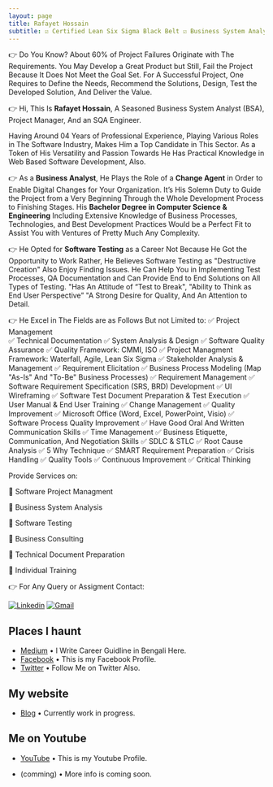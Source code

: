 ```yaml
---
layout: page
title: Rafayet Hossain
subtitle: ☑ Certified Lean Six Sigma Black Belt ☑ Business System Analyst ☑ Project Manager ☑ SQA (Open to Work)
---
```


👉 Do You Know? About 60% of Project Failures Originate with The Requirements. You May Develop a Great Product but Still, Fail the Project Because It Does Not Meet the Goal Set. For A Successful Project, One Requires to Define the Needs, Recommend the Solutions, Design, Test the Developed Solution, And Deliver the Value.

👉 Hi, This Is **Rafayet Hossain**, A Seasoned Business System Analyst (BSA), Project Manager, And an SQA Engineer.

Having Around 04 Years of Professional Experience, Playing Various Roles in The Software Industry, Makes Him a Top Candidate in This Sector. As a Token of His Versatility and Passion Towards He Has Practical Knowledge in Web Based Software Development, Also.

👉 As a **Business Analyst**, He Plays the Role of a **Change Agent** in Order to Enable Digital Changes for Your Organization. It’s His Solemn Duty to Guide the Project from a Very Beginning Through the Whole Development Process to Finishing Stages. His **Bachelor Degree in Computer Science & Engineering** Including Extensive Knowledge of Business Processes, Technologies, and Best Development Practices Would be a Perfect Fit to Assist You with Ventures of Pretty Much Any Complexity.

👉 He Opted for **Software Testing** as a Career Not Because He Got the Opportunity to Work Rather, He Believes Software Testing as "Destructive Creation" Also Enjoy Finding Issues. He Can Help You in Implementing Test Processes, QA Documentation and Can Provide End to End Solutions on All Types of Testing. "Has An Attitude of “Test to Break", "Ability to Think as End User Perspective” "A Strong Desire for Quality, And An Attention to Detail.

👉 He Excel in The Fields are as Follows But not Limited to:
✅ Project Management  
✅ Technical Documentation
✅ System Analysis & Design
✅ Software Quality Assurance
✅ Quality Framework: CMMI, ISO 
✅ Project Managment Framework: Waterfall, Agile, Lean Six Sigma
✅ Stakeholder Analysis & Management 
✅ Requirement Elicitation
✅ Business Process Modeling (Map "As-Is" And "To-Be" Business Processes)
✅ Requirement Management 
✅ Software Requirement Specification (SRS, BRD) Development 
✅ UI Wireframing 
✅ Software Test Document Preparation & Test Execution 
✅ User Manual & End User Training 
✅ Change Management 
✅ Quality Improvement 
✅ Microsoft Office (Word, Excel, PowerPoint, Visio) 
✅ Software Process Quality Improvement 
✅ Have Good Oral And Written Communication Skills ✅ Time Management 
✅ Business Etiquette, Communication, And Negotiation Skills 
✅ SDLC & STLC 
✅ Root Cause Analysis 
✅ 5 Why Technique 
✅ SMART Requirement Preparation 
✅ Crisis Handling 
✅ Quality Tools 
✅ Continuous Improvement 
✅ Critical Thinking


Provide Services on:

🎯 Software Project Managment 

🎯 Business System Analysis 

🎯 Software Testing 

🎯 Business Consulting

🎯 Technical Document Preparation 

🎯 Individual Training  


👉 For Any Query or Assigment Contact: 

[![Linkedin](https://img.shields.io/badge/-LinkedIn-blue?style=flat&logo=Linkedin&logoColor=white)](https://www.linkedin.com/in/rafayethossain/)
[![Gmail](https://img.shields.io/badge/-Gmail-c14438?style=flat&logo=Gmail&logoColor=white)](mailto:rafayet13@gmail.com)


## Places I haunt

* [Medium](https://rafayethossain.medium.com/) •  I Write Career Guidline in Bengali Here.
* [Facebook](https://www.facebook.com/rafayethossain13) • This is my Facebook Profile.
* [Twitter](https://twitter.com/RafayetHossain/) • Follow Me on Twitter Also.
  
## My website
* [Blog](rafayet13.wordpress.com/) • Currently work in progress.

## Me on Youtube

* [YouTube](https://www.youtube.com/channel/UCsTNdhx0etbm-571LVTCW2g/featured?view_as=subscriber) • This is my Youtube Profile.

* (comming) • More info is coming soon.

